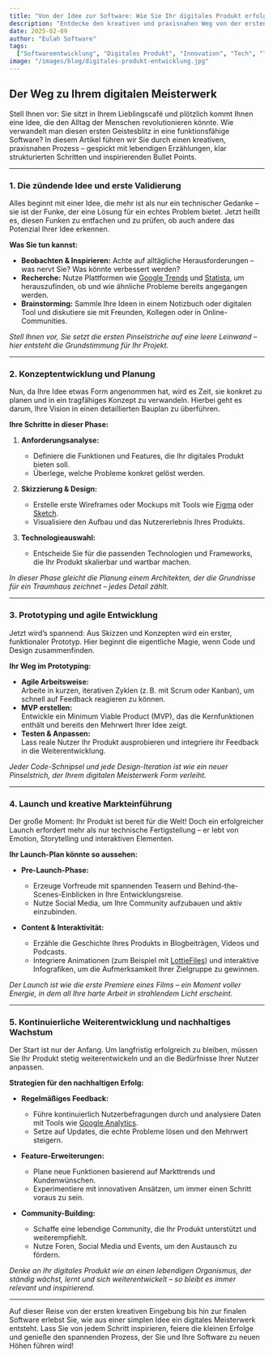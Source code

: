 ```yaml
---
title: "Von der Idee zur Software: Wie Sie Ihr digitales Produkt erfolgreich entwickelst"
description: "Entdecke den kreativen und praxisnahen Weg von der ersten zündenden Idee bis hin zur fertigen Software – mit lebendigen Erzählungen, klaren Schritten und inspirierenden Bullet Points."
date: 2025-02-09
author: "Eulah Software"
tags:
  ["Softwareentwicklung", "Digitales Produkt", "Innovation", "Tech", "Tipps"]
image: "/images/blog/digitales-produkt-entwicklung.jpg"
---
```


## Der Weg zu Ihrem digitalen Meisterwerk

Stell Ihnen vor: Sie sitzt in Ihrem Lieblingscafé und plötzlich kommt Ihnen eine Idee, die den Alltag der Menschen revolutionieren könnte. Wie verwandelt man diesen ersten Geistesblitz in eine funktionsfähige Software? In diesem Artikel führen wir Sie durch einen kreativen, praxisnahen Prozess – gespickt mit lebendigen Erzählungen, klar strukturierten Schritten und inspirierenden Bullet Points.

---

### 1. Die zündende Idee und erste Validierung

Alles beginnt mit einer Idee, die mehr ist als nur ein technischer Gedanke – sie ist der Funke, der eine Lösung für ein echtes Problem bietet. Jetzt heißt es, diesen Funken zu entfachen und zu prüfen, ob auch andere das Potenzial Ihrer Idee erkennen.

**Was Sie tun kannst:**

- **Beobachten & Inspirieren:** Achte auf alltägliche Herausforderungen – was nervt Sie? Was könnte verbessert werden?
- **Recherche:** Nutze Plattformen wie [Google Trends](https://trends.google.com) und [Statista](https://www.statista.com), um herauszufinden, ob und wie ähnliche Probleme bereits angegangen werden.
- **Brainstorming:** Sammle Ihre Ideen in einem Notizbuch oder digitalen Tool und diskutiere sie mit Freunden, Kollegen oder in Online-Communities.

_Stell Ihnen vor, Sie setzt die ersten Pinselstriche auf eine leere Leinwand – hier entsteht die Grundstimmung für Ihr Projekt._

---

### 2. Konzeptentwicklung und Planung

Nun, da Ihre Idee etwas Form angenommen hat, wird es Zeit, sie konkret zu planen und in ein tragfähiges Konzept zu verwandeln. Hierbei geht es darum, Ihre Vision in einen detaillierten Bauplan zu überführen.

**Ihre Schritte in dieser Phase:**

1. **Anforderungsanalyse:**

   - Definiere die Funktionen und Features, die Ihr digitales Produkt bieten soll.
   - Überlege, welche Probleme konkret gelöst werden.

2. **Skizzierung & Design:**

   - Erstelle erste Wireframes oder Mockups mit Tools wie [Figma](https://www.figma.com) oder [Sketch](https://www.sketch.com).
   - Visualisiere den Aufbau und das Nutzererlebnis Ihres Produkts.

3. **Technologieauswahl:**
   - Entscheide Sie für die passenden Technologien und Frameworks, die Ihr Produkt skalierbar und wartbar machen.

_In dieser Phase gleicht die Planung einem Architekten, der die Grundrisse für ein Traumhaus zeichnet – jedes Detail zählt._

---

### 3. Prototyping und agile Entwicklung

Jetzt wird’s spannend: Aus Skizzen und Konzepten wird ein erster, funktionaler Prototyp. Hier beginnt die eigentliche Magie, wenn Code und Design zusammenfinden.

**Ihr Weg im Prototyping:**

- **Agile Arbeitsweise:**  
  Arbeite in kurzen, iterativen Zyklen (z. B. mit Scrum oder Kanban), um schnell auf Feedback reagieren zu können.
- **MVP erstellen:**  
  Entwickle ein Minimum Viable Product (MVP), das die Kernfunktionen enthält und bereits den Mehrwert Ihrer Idee zeigt.
- **Testen & Anpassen:**  
  Lass reale Nutzer Ihr Produkt ausprobieren und integriere ihr Feedback in die Weiterentwicklung.

_Jeder Code-Schnipsel und jede Design-Iteration ist wie ein neuer Pinselstrich, der Ihrem digitalen Meisterwerk Form verleiht._

---

### 4. Launch und kreative Markteinführung

Der große Moment: Ihr Produkt ist bereit für die Welt! Doch ein erfolgreicher Launch erfordert mehr als nur technische Fertigstellung – er lebt von Emotion, Storytelling und interaktiven Elementen.

**Ihr Launch-Plan könnte so aussehen:**

- **Pre-Launch-Phase:**

  - Erzeuge Vorfreude mit spannenden Teasern und Behind-the-Scenes-Einblicken in Ihre Entwicklungsreise.
  - Nutze Social Media, um Ihre Community aufzubauen und aktiv einzubinden.

- **Content & Interaktivität:**
  - Erzähle die Geschichte Ihres Produkts in Blogbeiträgen, Videos und Podcasts.
  - Integriere Animationen (zum Beispiel mit [LottieFiles](https://lottiefiles.com)) und interaktive Infografiken, um die Aufmerksamkeit Ihrer Zielgruppe zu gewinnen.

_Der Launch ist wie die erste Premiere eines Films – ein Moment voller Energie, in dem all Ihre harte Arbeit in strahlendem Licht erscheint._

---

### 5. Kontinuierliche Weiterentwicklung und nachhaltiges Wachstum

Der Start ist nur der Anfang. Um langfristig erfolgreich zu bleiben, müssen Sie Ihr Produkt stetig weiterentwickeln und an die Bedürfnisse Ihrer Nutzer anpassen.

**Strategien für den nachhaltigen Erfolg:**

- **Regelmäßiges Feedback:**

  - Führe kontinuierlich Nutzerbefragungen durch und analysiere Daten mit Tools wie [Google Analytics](https://analytics.google.com).
  - Setze auf Updates, die echte Probleme lösen und den Mehrwert steigern.

- **Feature-Erweiterungen:**

  - Plane neue Funktionen basierend auf Markttrends und Kundenwünschen.
  - Experimentiere mit innovativen Ansätzen, um immer einen Schritt voraus zu sein.

- **Community-Building:**
  - Schaffe eine lebendige Community, die Ihr Produkt unterstützt und weiterempfiehlt.
  - Nutze Foren, Social Media und Events, um den Austausch zu fördern.

_Denke an Ihr digitales Produkt wie an einen lebendigen Organismus, der ständig wächst, lernt und sich weiterentwickelt – so bleibt es immer relevant und inspirierend._

---

Auf dieser Reise von der ersten kreativen Eingebung bis hin zur finalen Software erlebst Sie, wie aus einer simplen Idee ein digitales Meisterwerk entsteht. Lass Sie von jedem Schritt inspirieren, feiere die kleinen Erfolge und genieße den spannenden Prozess, der Sie und Ihre Software zu neuen Höhen führen wird!
